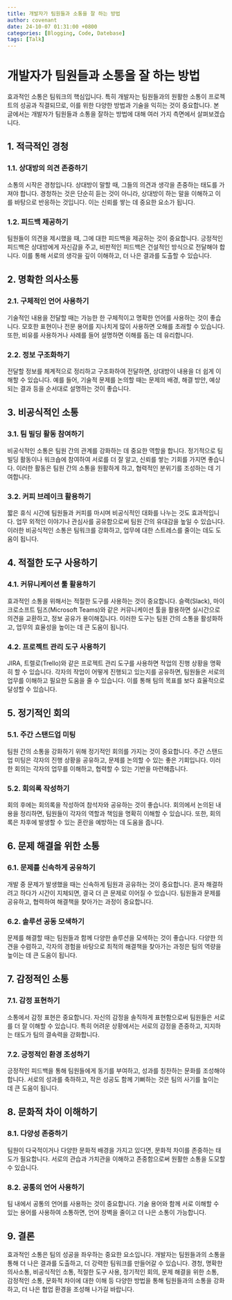 ```yaml
---
title: 개발자가 팀원들과 소통을 잘 하는 방법
author: covenant
date: 24-10-07 01:31:00 +0800
categories: [Blogging, Code, Datebase]
tags: [Talk]
---
```



# 개발자가 팀원들과 소통을 잘 하는 방법

효과적인 소통은 팀워크의 핵심입니다. 특히 개발자는 팀원들과의 원활한 소통이 프로젝트의 성공과 직결되므로, 이를 위한 다양한 방법과 기술을 익히는 것이 중요합니다. 본 글에서는 개발자가 팀원들과 소통을 잘하는 방법에 대해 여러 가지 측면에서 살펴보겠습니다.

## 1. 적극적인 경청

### 1.1. 상대방의 의견 존중하기

소통의 시작은 경청입니다. 상대방이 말할 때, 그들의 의견과 생각을 존중하는 태도를 가져야 합니다. 경청하는 것은 단순히 듣는 것이 아니라, 상대방이 하는 말을 이해하고 이를 바탕으로 반응하는 것입니다. 이는 신뢰를 쌓는 데 중요한 요소가 됩니다.

### 1.2. 피드백 제공하기

팀원들이 의견을 제시했을 때, 그에 대한 피드백을 제공하는 것이 중요합니다. 긍정적인 피드백은 상대방에게 자신감을 주고, 비판적인 피드백은 건설적인 방식으로 전달해야 합니다. 이를 통해 서로의 생각을 깊이 이해하고, 더 나은 결과를 도출할 수 있습니다.

## 2. 명확한 의사소통

### 2.1. 구체적인 언어 사용하기

기술적인 내용을 전달할 때는 가능한 한 구체적이고 명확한 언어를 사용하는 것이 좋습니다. 모호한 표현이나 전문 용어를 지나치게 많이 사용하면 오해를 초래할 수 있습니다. 또한, 비유를 사용하거나 사례를 들어 설명하면 이해를 돕는 데 유리합니다.

### 2.2. 정보 구조화하기

전달할 정보를 체계적으로 정리하고 구조화하여 전달하면, 상대방이 내용을 더 쉽게 이해할 수 있습니다. 예를 들어, 기술적 문제를 논의할 때는 문제의 배경, 해결 방안, 예상되는 결과 등을 순서대로 설명하는 것이 좋습니다.

## 3. 비공식적인 소통

### 3.1. 팀 빌딩 활동 참여하기

비공식적인 소통은 팀원 간의 관계를 강화하는 데 중요한 역할을 합니다. 정기적으로 팀 빌딩 활동이나 워크숍에 참여하여 서로를 더 잘 알고, 신뢰를 쌓는 기회를 가지면 좋습니다. 이러한 활동은 팀원 간의 소통을 원활하게 하고, 협력적인 분위기를 조성하는 데 기여합니다.

### 3.2. 커피 브레이크 활용하기

짧은 휴식 시간에 팀원들과 커피를 마시며 비공식적인 대화를 나누는 것도 효과적입니다. 업무 외적인 이야기나 관심사를 공유함으로써 팀원 간의 유대감을 높일 수 있습니다. 이러한 비공식적인 소통은 팀워크를 강화하고, 업무에 대한 스트레스를 줄이는 데도 도움이 됩니다.

## 4. 적절한 도구 사용하기

### 4.1. 커뮤니케이션 툴 활용하기

효과적인 소통을 위해서는 적절한 도구를 사용하는 것이 중요합니다. 슬랙(Slack), 마이크로소프트 팀즈(Microsoft Teams)와 같은 커뮤니케이션 툴을 활용하면 실시간으로 의견을 교환하고, 정보 공유가 용이해집니다. 이러한 도구는 팀원 간의 소통을 활성화하고, 업무의 효율성을 높이는 데 큰 도움이 됩니다.

### 4.2. 프로젝트 관리 도구 사용하기

JIRA, 트렐로(Trello)와 같은 프로젝트 관리 도구를 사용하면 작업의 진행 상황을 명확히 할 수 있습니다. 각자의 작업이 어떻게 진행되고 있는지를 공유하면, 팀원들은 서로의 업무를 이해하고 필요한 도움을 줄 수 있습니다. 이를 통해 팀의 목표를 보다 효율적으로 달성할 수 있습니다.

## 5. 정기적인 회의

### 5.1. 주간 스탠드업 미팅

팀원 간의 소통을 강화하기 위해 정기적인 회의를 가지는 것이 중요합니다. 주간 스탠드업 미팅은 각자의 진행 상황을 공유하고, 문제를 논의할 수 있는 좋은 기회입니다. 이러한 회의는 각자의 업무를 이해하고, 협력할 수 있는 기반을 마련해줍니다.

### 5.2. 회의록 작성하기

회의 후에는 회의록을 작성하여 참석자와 공유하는 것이 좋습니다. 회의에서 논의된 내용을 정리하면, 팀원들이 각자의 역할과 책임을 명확히 이해할 수 있습니다. 또한, 회의록은 차후에 발생할 수 있는 혼란을 예방하는 데 도움을 줍니다.

## 6. 문제 해결을 위한 소통

### 6.1. 문제를 신속하게 공유하기

개발 중 문제가 발생했을 때는 신속하게 팀원과 공유하는 것이 중요합니다. 혼자 해결하려고 하다가 시간이 지체되면, 결국 더 큰 문제로 이어질 수 있습니다. 팀원들과 문제를 공유하고, 협력하여 해결책을 찾아가는 과정이 중요합니다.

### 6.2. 솔루션 공동 모색하기

문제를 해결할 때는 팀원들과 함께 다양한 솔루션을 모색하는 것이 좋습니다. 다양한 의견을 수렴하고, 각자의 경험을 바탕으로 최적의 해결책을 찾아가는 과정은 팀의 역량을 높이는 데 큰 도움이 됩니다.

## 7. 감정적인 소통

### 7.1. 감정 표현하기

소통에서 감정 표현은 중요합니다. 자신의 감정을 솔직하게 표현함으로써 팀원들은 서로를 더 잘 이해할 수 있습니다. 특히 어려운 상황에서는 서로의 감정을 존중하고, 지지하는 태도가 팀의 결속력을 강화합니다.

### 7.2. 긍정적인 환경 조성하기

긍정적인 피드백을 통해 팀원들에게 동기를 부여하고, 성과를 칭찬하는 문화를 조성해야 합니다. 서로의 성과를 축하하고, 작은 성공도 함께 기뻐하는 것은 팀의 사기를 높이는 데 큰 도움이 됩니다.

## 8. 문화적 차이 이해하기

### 8.1. 다양성 존중하기

팀원이 다국적이거나 다양한 문화적 배경을 가지고 있다면, 문화적 차이를 존중하는 태도가 필요합니다. 서로의 관습과 가치관을 이해하고 존중함으로써 원활한 소통을 도모할 수 있습니다.

### 8.2. 공통의 언어 사용하기

팀 내에서 공통의 언어를 사용하는 것이 중요합니다. 기술 용어와 함께 서로 이해할 수 있는 용어를 사용하여 소통하면, 언어 장벽을 줄이고 더 나은 소통이 가능합니다.

## 9. 결론

효과적인 소통은 팀의 성공을 좌우하는 중요한 요소입니다. 개발자는 팀원들과의 소통을 통해 더 나은 결과를 도출하고, 더 강력한 팀워크를 만들어갈 수 있습니다. 경청, 명확한 의사소통, 비공식적인 소통, 적절한 도구 사용, 정기적인 회의, 문제 해결을 위한 소통, 감정적인 소통, 문화적 차이에 대한 이해 등 다양한 방법을 통해 팀원들과의 소통을 강화하고, 더 나은 협업 환경을 조성해 나가길 바랍니다.

